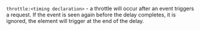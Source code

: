 `throttle:<timing declaration>` - a throttle will occur after an event triggers a request.
If the event is seen again before the delay completes, it is ignored, the element will trigger at the end of the delay.